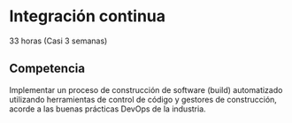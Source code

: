# Integración continua
33 horas (Casi 3 semanas)
## Competencia
Implementar un proceso de construcción de software (build) automatizado utilizando herramientas de control de código y gestores de construcción, acorde a las buenas prácticas DevOps de la industria.
